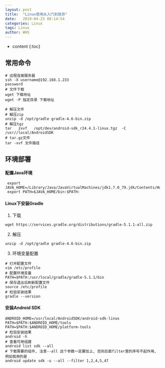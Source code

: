 ```yaml
---
layout: post
title:  "Linux使用从入门到放弃"
date:   2019-04-23 08:14:54
categories: Linux
tags: Linux
author: WHS
---
```


* content
{:toc}







## 常用命令
```shell
# 远程连接服务器
ssh -X username@192.168.1.233
password
# 文件下载
wget 下载地址
wget -P 指定目录 下载地址

# 解压文件
# 解压zip
unzip -d /opt/gradle gradle-4.6-bin.zip 
# 解压tgz
tar   zxvf   /opt/dev/android-sdk_r24.4.1-linux.tgz  -C /usr//local/AndroidSDK
# tar.gz文件
tar -xvf 文件路径
```

## 环境部署

#### 配置Java环境  
```shell
 export JAVA_HOME=/Library/Java/JavaVirtualMachines/jdk1.7.0_79.jdk/Contents/Home
 export PATH=$JAVA_HOME/bin:$PATH:
```
#### Linux下安装Gradle
1. 下载
```shell
wget https://services.gradle.org/distributions/gradle-5.1.1-all.zip
```
2. 解压
```shell
unzip -d /opt/gradle gradle-4.6-bin.zip 
```
3. 环境变量配置
```shell
# 打开配置文件
vim /etc/profile
# 配置环境变量
PATH=$PATH:/usr/local/gradle/gradle-5.1.1/bin
# 保存退出后刷新配置文件
source /etc/profile
# 检验安装结果
gradle --version
```
#### 安装Android SDK
```shell
ANDROID_HOME=/usr/local/AndroidSDK/android-sdk-linux
PATH=$PATH:$ANDROID_HOME/tools
PATH=$PATH:$ANDROID_HOME/platform-tools
# 检验安装结果
android -h
# 查看可用组建
android list sdk --all
# 下载需要的组件, 注意--all 这个参数一定要加上, 否则后面filter里的序号不起作用, 例如我用的是
android update sdk -u --all --filter 1,2,4,5,47
```
